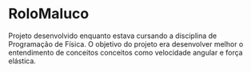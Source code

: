 # RoloMaluco
Projeto desenvolvido enquanto estava cursando a disciplina de Programação de Física. O objetivo do projeto era desenvolver melhor o entendimento de conceitos conceitos como velocidade angular e força elástica.
